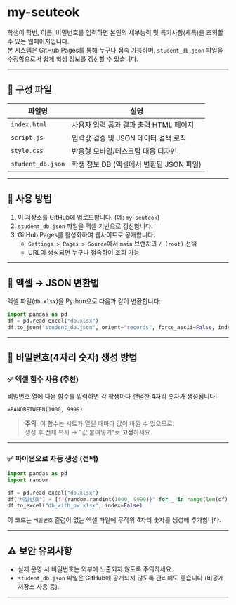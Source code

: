 
# my-seuteok

학생이 학번, 이름, 비밀번호를 입력하면 본인의 세부능력 및 특기사항(세특)을 조회할 수 있는 웹페이지입니다.  
본 시스템은 GitHub Pages를 통해 누구나 접속 가능하며, `student_db.json` 파일을 수정함으로써 쉽게 학생 정보를 갱신할 수 있습니다.

---

## 🔧 구성 파일

| 파일명             | 설명 |
|------------------|------|
| `index.html`     | 사용자 입력 폼과 결과 출력 HTML 페이지 |
| `script.js`      | 입력값 검증 및 JSON 데이터 검색 로직 |
| `style.css`      | 반응형 모바일/데스크탑 대응 디자인 |
| `student_db.json`| 학생 정보 DB (엑셀에서 변환된 JSON 파일) |

---

## 🚀 사용 방법

1. 이 저장소를 GitHub에 업로드합니다. (예: `my-seuteok`)
2. `student_db.json` 파일을 엑셀 기반으로 갱신합니다.
3. GitHub Pages를 활성화하여 웹사이트로 공개합니다.
   - `Settings > Pages > Source`에서 `main` 브랜치의 `/ (root)` 선택
   - URL이 생성되면 누구나 접속하여 조회 가능

---

## 📁 엑셀 → JSON 변환법

엑셀 파일(`db.xlsx`)을 Python으로 다음과 같이 변환합니다:

```python
import pandas as pd
df = pd.read_excel("db.xlsx")
df.to_json("student_db.json", orient="records", force_ascii=False, indent=2)
```

---

## 🔐 비밀번호(4자리 숫자) 생성 방법

### ✅ 엑셀 함수 사용 (추천)

비밀번호 열에 다음 함수를 입력하면 각 학생마다 랜덤한 4자리 숫자가 생성됩니다:

```excel
=RANDBETWEEN(1000, 9999)
```

> **주의:** 이 함수는 시트가 열릴 때마다 값이 바뀔 수 있으므로,  
> 생성 후 전체 복사 → "값 붙여넣기"로 **고정**하세요.

---

### ✅ 파이썬으로 자동 생성 (선택)

```python
import pandas as pd
import random

df = pd.read_excel("db.xlsx")
df["비밀번호"] = [f"{random.randint(1000, 9999)}" for _ in range(len(df))]
df.to_excel("db_with_pw.xlsx", index=False)
```

이 코드는 `비밀번호` 컬럼이 없는 엑셀 파일에 무작위 4자리 숫자를 생성해 추가합니다.

---

## ⚠️ 보안 유의사항

- 실제 운영 시 비밀번호는 외부에 노출되지 않도록 주의하세요.
- `student_db.json` 파일은 GitHub에 공개되지 않도록 관리해도 좋습니다 (비공개 저장소 사용 등).

---
